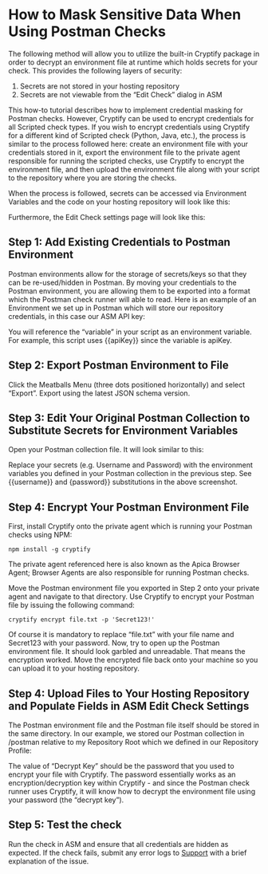 # How to Mask Sensitive Data When Using Postman Checks

The following method will allow you to utilize the built-in Cryptify package in order to decrypt an environment file at runtime which holds secrets for your check. This provides the following layers of security:

1. Secrets are not stored in your hosting repository
2. Secrets are not viewable from the “Edit Check” dialog in ASM

This how-to tutorial describes how to implement credential masking for Postman checks. However, Cryptify can be used to encrypt credentials for all Scripted check types. If you wish to encrypt credentials using Cryptify for a different kind of Scripted check (Python, Java, etc.), the process is similar to the process followed here: create an environment file with your credentials stored in it, export the environment file to the private agent responsible for running the scripted checks, use Cryptify to encrypt the environment file, and then upload the environment file along with your script to the repository where you are storing the checks.

When the process is followed, secrets can be accessed via Environment Variables and the code on your hosting repository will look like this:



Furthermore, the Edit Check settings page will look like this:



## Step 1: Add Existing Credentials to Postman Environment <a href="#howtomasksensitivedatawhenusingpostmanchecks-step1-addexistingcredentialstopostmanenvironment" id="howtomasksensitivedatawhenusingpostmanchecks-step1-addexistingcredentialstopostmanenvironment"></a>

Postman environments allow for the storage of secrets/keys so that they can be re-used/hidden in Postman. By moving your credentials to the Postman environment, you are allowing them to be exported into a format which the Postman check runner will able to read. Here is an example of an Environment we set up in Postman which will store our repository credentials, in this case our ASM API key:



You will reference the “variable” in your script as an environment variable. For example, this script uses \{{apiKey\}} since the variable is apiKey.

## Step 2: Export Postman Environment to File <a href="#howtomasksensitivedatawhenusingpostmanchecks-step2-exportpostmanenvironmenttofile" id="howtomasksensitivedatawhenusingpostmanchecks-step2-exportpostmanenvironmenttofile"></a>



Click the Meatballs Menu (three dots positioned horizontally) and select “Export”. Export using the latest JSON schema version.

## Step 3: Edit Your Original Postman Collection to Substitute Secrets for Environment Variables <a href="#howtomasksensitivedatawhenusingpostmanchecks-step3-edityouroriginalpostmancollectiontosubstitutesecr" id="howtomasksensitivedatawhenusingpostmanchecks-step3-edityouroriginalpostmancollectiontosubstitutesecr"></a>

Open your Postman collection file. It will look similar to this:



Replace your secrets (e.g. Username and Password) with the environment variables you defined in your Postman collection in the previous step. See \{{username\}} and {password\}} substitutions in the above screenshot.

## Step 4: Encrypt Your Postman Environment File <a href="#howtomasksensitivedatawhenusingpostmanchecks-step4-encryptyourpostmanenvironmentfile" id="howtomasksensitivedatawhenusingpostmanchecks-step4-encryptyourpostmanenvironmentfile"></a>

First, install Cryptify onto the private agent which is running your Postman checks using NPM:

```
npm install -g cryptify
```

The private agent referenced here is also known as the Apica Browser Agent; Browser Agents are also responsible for running Postman checks.

Move the Postman environment file you exported in Step 2 onto your private agent and navigate to that directory. Use Cryptify to encrypt your Postman file by issuing the following command:

```
cryptify encrypt file.txt -p 'Secret123!'
```

Of course it is mandatory to replace “file.txt” with your file name and Secret123 with your password. Now, try to open up the Postman environment file. It should look garbled and unreadable. That means the encryption worked. Move the encrypted file back onto your machine so you can upload it to your hosting repository.

## Step 4: Upload Files to Your Hosting Repository and Populate Fields in ASM Edit Check Settings <a href="#howtomasksensitivedatawhenusingpostmanchecks-step4-uploadfilestoyourhostingrepositoryandpopulatefiel" id="howtomasksensitivedatawhenusingpostmanchecks-step4-uploadfilestoyourhostingrepositoryandpopulatefiel"></a>

The Postman environment file and the Postman file itself should be stored in the same directory. In our example, we stored our Postman collection in /postman relative to my Repository Root which we defined in our Repository Profile:



The value of “Decrypt Key” should be the password that you used to encrypt your file with Cryptify. The password essentially works as an encryption/decryption key within Cryptify - and since the Postman check runner uses Cryptify, it will know how to decrypt the environment file using your password (the “decrypt key”).

## Step 5: Test the check <a href="#howtomasksensitivedatawhenusingpostmanchecks-step5-testthecheck" id="howtomasksensitivedatawhenusingpostmanchecks-step5-testthecheck"></a>

Run the check in ASM and ensure that all credentials are hidden as expected. If the check fails, submit any error logs to [Support](mailto:support@apica.io) with a brief explanation of the issue.
